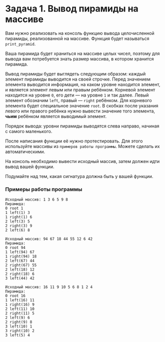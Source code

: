 # Задача 1. Вывод пирамиды на массиве
Вам нужно реализовать на консоль функцию вывода целочисленной пирамиды, реализованной на массиве. Функция будет называться `print_pyramid`.

Ваша пирамида будет храниться на массиве целых чисел, поэтому для вывода вам потребуется знать размер массива, в котором хранится пирамида.

Вывод пирамиды будет выглядеть следующим образом: каждый элемент пирамиды выводится на своей строчке. Перед значением элемента выводится информация, на каком уровне находится элемент, и является элемент левым или правым ребёнком. Корневой элемент находится на уровне `0`, его дети — на уровне `1` и так далее. Левый элемент обозначим `left`, правый — `right` ребёнком. Для корневого элемента будет специальное значение `root`. В скобках после указания левого или правого ребёнка нужно вывести значение того элемента, **чьим** ребёнком является выводимый элемент.

Порядок вывода: уровни пирамиды выводятся слева направо, начиная с самого маленького.

После написания функции её нужно протестировать. Для этого используйте массивы из `примеров работы программы`. Можете сделать их автоматическими.

На консоль необходимо вывести исходный массив, затем должен идти вывод вашей функции.

Подумайте над тем, какая сигнатура должна быть у вашей функции.

### Примеры работы программы

```
Исходный массив: 1 3 6 5 9 8
Пирамида:
0 root 1
1 left(1) 3
1 right(1) 6
2 left(3) 5
2 right(3) 9
2 left(6) 8 
```

```
Исходный массив: 94 67 18 44 55 12 6 42
Пирамида:
0 root 94
1 left(94) 67
1 right(94) 18
2 left(67) 44
2 right(67) 55
2 left(18) 12
2 right(18) 6
3 left(44) 42 
```

```
Исходный массив: 16 11 9 10 5 6 8 1 2 4
Пирамида:
0 root 16
1 left(16) 11
1 right(16) 9
2 left(11) 10
2 right(11) 5
2 left(9) 6
2 right(9) 8
3 left(10) 1
3 right(10) 2
3 left(5) 4
```
